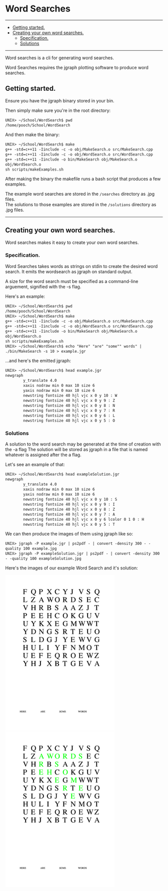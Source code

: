 # Word Searches

---

- [Getting started.](#getting-started)
- [Creating your own word searches.](#creating-your-own-word-searches)
  - [Specification.](#specification)
  - [Solutions](#solutions)

---

Word searches is a cli for generating word searches.

Word Searches requires the jgraph plotting software to produce
word searches.

## Getting started.

Ensure you have the jgraph binary stored in your bin.

Then simply make sure you're in the root directory:

```
UNIX> ~/School/WordSearch$ pwd
/home/pooch/School/WordSearch
```

And then make the binary:

```
UNIX> ~/School/WordSearch$ make
g++ -std=c++11 -Iinclude -c -o obj/MakeSearch.o src/MakeSearch.cpp
g++ -std=c++11 -Iinclude -c -o obj/WordSearch.o src/WordSearch.cpp
g++ -std=c++11 -Iinclude -o bin/MakeSearch obj/MakeSearch.o obj/WordSearch.o
sh scripts/makeExamples.sh
```

After making the binary the makefile runs a bash script that produces a few
examples.

The example word searches are stored in the `/searches` directory as .jpg files.  
The solutions to those examples are stored in the `/solutions` directory as .jpg files.

---

## Creating your own word searches.

Word searches makes it easy to create your own word searches.

### Specification.

Word Searches takes words as strings on stdin to create the desired word search.
It emits the wordsearch as jgraph on standard output.

A size for the word search must be specified as a command-line arguement, signified with the -s flag.

Here's an example:

```
UNIX> ~/School/WordSearch$ pwd
/home/pooch/School/WordSearch
UNIX> ~/School/WordSearch$ make
g++ -std=c++11 -Iinclude -c -o obj/MakeSearch.o src/MakeSearch.cpp
g++ -std=c++11 -Iinclude -c -o obj/WordSearch.o src/WordSearch.cpp
g++ -std=c++11 -Iinclude -o bin/MakeSearch obj/MakeSearch.o obj/WordSearch.o
sh scripts/makeExamples.sh
UNIX> ~/School/WordSearch$ echo "Here" "are" "some"" words" | ./bin/MakeSearch -s 10 > example.jgr
```

...and here's the emitted jgraph:

```
UNIX> ~/School/WordSearch$ head example.jgr
newgraph
        y_translate 4.0
        xaxis nodraw min 0 max 10 size 6
        yaxis nodraw min 0 max 10 size 6
        newstring fontsize 40 hjl vjc x 0 y 10 : W
        newstring fontsize 40 hjl vjc x 0 y 9 : Z
        newstring fontsize 40 hjl vjc x 0 y 8 : N
        newstring fontsize 40 hjl vjc x 0 y 7 : R
        newstring fontsize 40 hjl vjc x 0 y 6 : L
        newstring fontsize 40 hjl vjc x 0 y 5 : O

```

### Solutions

A solution to the word search may be generated at the time of creation with the -a flag
The solution will be stored as jgraph in a file that is named whatever is assigned after the a flag.

Let's see an example of that:

```
UNIX> ~/School/WordSearch$ head exampleSolution.jgr
newgraph
        y_translate 4.0
        xaxis nodraw min 0 max 10 size 6
        yaxis nodraw min 0 max 10 size 6
        newstring fontsize 40 hjl vjc x 0 y 10 : S
        newstring fontsize 40 hjl vjc x 0 y 9 : I
        newstring fontsize 40 hjl vjc x 0 y 8 : Z
        newstring fontsize 40 hjl vjc x 0 y 7 : A
        newstring fontsize 40 hjl vjc x 0 y 6 lcolor 0 1 0 : H
        newstring fontsize 40 hjl vjc x 0 y 5 : T
```

We can then produce the images of them using jgraph like so:

```
UNIX> jgraph -P example.jgr | ps2pdf - | convert -density 300 - -quality 100 example.jpg
UNIX> jgraph -P exampleSolution.jgr | ps2pdf - | convert -density 300 - -quality 100 exampleSolution.jpg
```

Here's the images of our example Word Search and it's solution:

<img src="example.jpg" alt="drawing" width="350" />
<img src="exampleSolution.jpg" alt="drawing" width="350"/>
